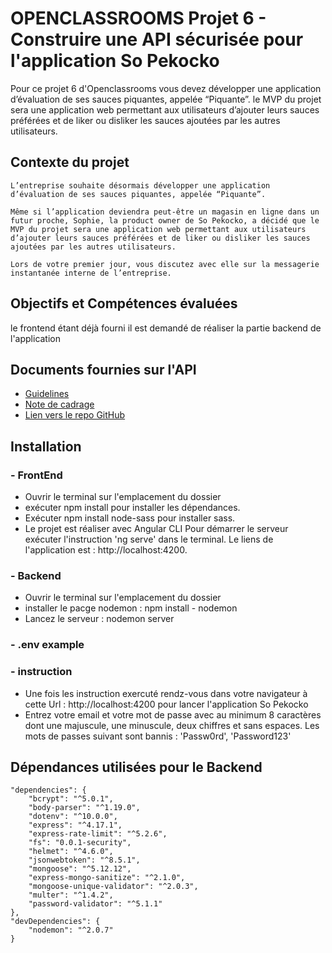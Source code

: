 # OPENCLASSROOMS Projet 6 - Construire une API sécurisée pour l'application So Pekocko


Pour ce projet 6 d'Openclassrooms vous devez développer une application d’évaluation de ses sauces piquantes, appelée “Piquante”. le MVP du projet sera une application web permettant aux utilisateurs d’ajouter leurs sauces préférées et de liker ou disliker les sauces ajoutées par les autres utilisateurs.


## Contexte du projet

    L’entreprise souhaite désormais développer une application d’évaluation de ses sauces piquantes, appelée “Piquante”. 

    Même si l’application deviendra peut-être un magasin en ligne dans un futur proche, Sophie, la product owner de So Pekocko, a décidé que le MVP du projet sera une application web permettant aux utilisateurs d’ajouter leurs sauces préférées et de liker ou disliker les sauces ajoutées par les autres utilisateurs. 

    Lors de votre premier jour, vous discutez avec elle sur la messagerie instantanée interne de l’entreprise. 

## Objectifs et Compétences évaluées

le frontend étant déjà fourni il est demandé de réaliser la partie backend de l'application


## Documents fournies sur l'API

* [Guidelines](https://s3-eu-west-1.amazonaws.com/course.oc-static.com/projects/DWJ_FR_P6/Guidelines+API.pdf)
* [Note de cadrage](https://s3-eu-west-1.amazonaws.com/course.oc-static.com/projects/DWJ_FR_P6/Guidelines+API.pdf)
* [Lien vers le repo GitHub](https://github.com/OpenClassrooms-Student-Center/dwj-projet6)

## Installation
### - FrontEnd

* Ouvrir le terminal sur l'emplacement du dossier
* exécuter npm install pour installer les dépendances.
* Exécuter npm install node-sass pour installer sass.
* Le projet est réaliser avec Angular CLI
Pour démarrer le serveur exécuter l'instruction 'ng serve' dans le terminal.
Le liens de l'application est : http://localhost:4200.

### - Backend
* Ouvrir le terminal sur l'emplacement du dossier
* installer le pacge nodemon : npm install - nodemon
* Lancez le serveur : nodemon server

### - .env example


### - instruction
* Une fois les instruction exercuté rendz-vous dans votre navigateur à cette Url : http://localhost:4200
pour lancer l'application So Pekocko
* Entrez votre email et votre mot de passe avec au minimum 8 caractères dont une majuscule, une minuscule, deux chiffres et sans espaces. Les mots de passes suivant sont bannis : 'Passw0rd', 'Password123'

## Dépendances utilisées pour le Backend
    "dependencies": {
        "bcrypt": "^5.0.1",
        "body-parser": "^1.19.0",
        "dotenv": "^10.0.0",
        "express": "^4.17.1",
        "express-rate-limit": "^5.2.6",
        "fs": "0.0.1-security",
        "helmet": "^4.6.0",
        "jsonwebtoken": "^8.5.1",
        "mongoose": "^5.12.12",
        "express-mongo-sanitize": "^2.1.0",
        "mongoose-unique-validator": "^2.0.3",
        "multer": "^1.4.2",
        "password-validator": "^5.1.1"
    },
    "devDependencies": {
        "nodemon": "^2.0.7"
    }